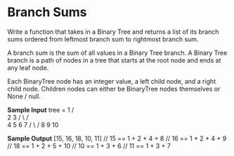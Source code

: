 # Branch Sums


  Write a function that takes in a Binary Tree and returns a list of its branch
  sums ordered from leftmost branch sum to rightmost branch sum.


  A branch sum is the sum of all values in a Binary Tree branch. A Binary Tree
  branch is a path of nodes in a tree that starts at the root node and ends at
  any leaf node.


  Each BinaryTree node has an integer value, a
  left child node, and a right child node. Children
  nodes can either be BinaryTree nodes themselves or
  None / null.

**Sample Input**
tree =     1
        /     \
       2       3
     /   \    /  \
    4     5  6    7
  /   \  /
 8    9 10

**Sample Output**
[15, 16, 18, 10, 11]
// 15 == 1 + 2 + 4 + 8
// 16 == 1 + 2 + 4 + 9
// 18 == 1 + 2 + 5 + 10
// 10 == 1 + 3 + 6
// 11 == 1 + 3 + 7

